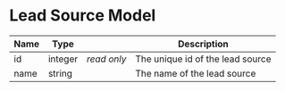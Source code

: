 # Lead Source Model

| Name  | Type      |               | Description                       |
|-------|-----------|---------------|-----------------------------------|
| id    | integer   | _read only_   |The unique id of the lead source  |
| name  | string    |               | The name of the lead source       |